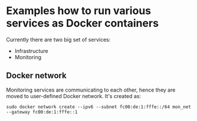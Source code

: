 # Examples how to run various services as Docker containers

Currently there are two big set of services:
- Infrastructure
- Monitoring

## Docker network

Monitoring services are communicating to each other, hence they are moved to user-defined Docker network. It's created as:
```
sudo docker network create --ipv6 --subnet fc00:de:1:fffe::/64 mon_net --gateway fc00:de:1:fffe::1
```
